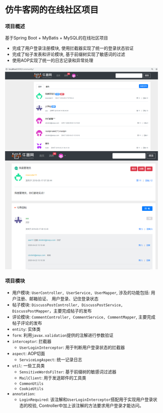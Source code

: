 # 仿牛客网的在线社区项目

### 项目概述

基于Spring Boot + MyBatis + MySQL的在线社区项目

- 完成了用户登录注册模块, 使用拦截器实现了统一的登录状态验证
- 完成了帖子发表和评论模块, 基于前缀树实现了敏感词的过滤
- 使用AOP实现了统一的日志记录和异常处理

![](./pic.png)
![](./pic2.png)

### 项目模块

- 用户模块: `UserController, UserService, UserMapper`, 涉及的功能包括: 用户注册、邮箱验证、
用户登录、记住登录状态
- 帖子模块: `DiscussPostController, DiscussPostService, DiscussPostMapper`，主要完成帖子的发布
- 评论模块: `CommentController, CommentService, CommentMapper`, 主要完成帖子评论的发布
- `entity`: 实体类
- `form`: 利用`javax.validation`提供的注解进行参数验证
- `interceptor`: 拦截器
    - `UserLoginInterceptor`: 用于判断用户登录状态的拦截器
- `aspect`: AOP切面
    - `ServiceLogAspect`: 统一记录日志
- `util`: 一些工具类
    - `SensitiveWordsFilter`: 基于前缀树的敏感词过滤器
    - `MailClient`: 用于发送邮件的工具类
    - `CommonUtils`
    - `CookieUtils`
- `annotation`:
    - `LoginRequired`: 该注解和`UserLoginInterceptor`搭配用于实现用户登录状态的校验,
    Controller中加上该注解的方法要求用户登录才能访问。
